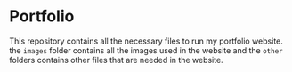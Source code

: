 # Portfolio

This repository contains all the necessary files to run my portfolio website. the `images` folder contains all the images used in the website and the `other` folders contains other files that are needed in the website.